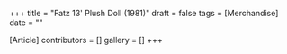 +++
title = "Fatz 13' Plush Doll (1981)"
draft = false
tags = [Merchandise]
date = ""

[Article]
contributors = []
gallery = []
+++